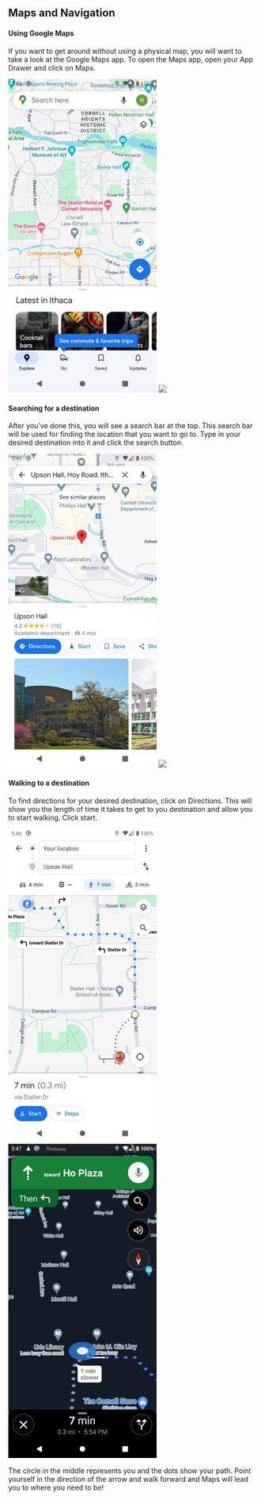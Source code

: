 ## Maps and Navigation

#### Using Google Maps

If you want to get around without using a physical map, you will want to take a look at the Google Maps app. To open the Maps app, open your App Drawer and click on Maps.

<img src="googlemaps.png" width="300">
<img src="openmaps.gif" width="300">

#### Searching for a destination

After you've done this, you will see a search bar at the top. This search bar will be used for finding the location that you want to go to. Type in your desired destination into it and click the search button.

<img src="foundupson.png" width="300">
<img src="typeaddress.gif" width="300">

#### Walking to a destination

To find directions for your desired destination, click on Directions. This will show you the length of time it takes to get to you destination and allow you to start walking. Click start.

<img src="viewingdirectiontoupson.png" width="300">
<img src="walkingtoupson.png" width="300">

The circle in the middle represents you and the dots show your path. Point yourself in the direction of the arrow and walk forward and Maps will lead you to where you need to be!
